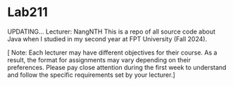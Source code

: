 # Lab211
UPDATING...
Lecturer: NangNTH 
This is a repo of all source code about Java when I studied in my second year at FPT University (Fall 2024).

[ Note: Each lecturer may have different objectives for their course. As a result, the format for assignments may vary depending on their preferences. Please pay close attention during the first week to understand and follow the specific requirements set by your lecturer.]

